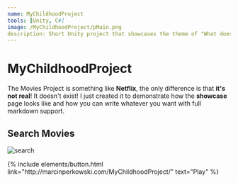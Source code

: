 ```yaml
---
name: MyChildhoodProject
tools: [Unity, C#]
image: /MyChildhoodProject/pMain.png
description: Short Unity project that showcases the theme of "What does your childhood mean to you?"
---
```


# MyChildhoodProject

The Movies Project is something like **Netflix**, the only difference is that **it's not real**! It doesn't exist! I just created it to demonstrate how the **showcase** page looks like and how you can write whatever you want with full markdown support.


## Search Movies

![search](https://www.sketchappsources.com/resources/source-image/microsoft-windows-10-virtual-keyboard-diogo-sousa.png)

<p class="text-center">
{% include elements/button.html link="http://marcinperkowski.com/MyChildhoodProject/" text="Play" %}
</p>